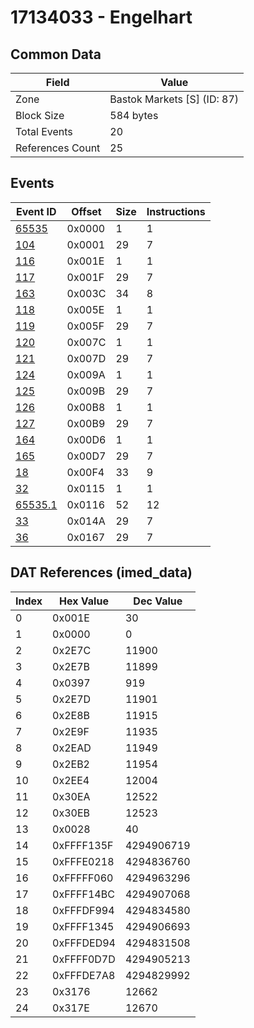 # 17134033 - Engelhart

## Common Data

| Field            | Value                       |
|------------------|-----------------------------|
| Zone             | Bastok Markets [S] (ID: 87) |
| Block Size       | 584 bytes                   |
| Total Events     | 20                          |
| References Count | 25                          |

## Events

| Event ID                | Offset   |   Size |   Instructions |
|-------------------------|----------|--------|----------------|
| [65535](./65535.md)     | 0x0000   |      1 |              1 |
| [104](./104.md)         | 0x0001   |     29 |              7 |
| [116](./116.md)         | 0x001E   |      1 |              1 |
| [117](./117.md)         | 0x001F   |     29 |              7 |
| [163](./163.md)         | 0x003C   |     34 |              8 |
| [118](./118.md)         | 0x005E   |      1 |              1 |
| [119](./119.md)         | 0x005F   |     29 |              7 |
| [120](./120.md)         | 0x007C   |      1 |              1 |
| [121](./121.md)         | 0x007D   |     29 |              7 |
| [124](./124.md)         | 0x009A   |      1 |              1 |
| [125](./125.md)         | 0x009B   |     29 |              7 |
| [126](./126.md)         | 0x00B8   |      1 |              1 |
| [127](./127.md)         | 0x00B9   |     29 |              7 |
| [164](./164.md)         | 0x00D6   |      1 |              1 |
| [165](./165.md)         | 0x00D7   |     29 |              7 |
| [18](./18.md)           | 0x00F4   |     33 |              9 |
| [32](./32.md)           | 0x0115   |      1 |              1 |
| [65535.1](./65535.1.md) | 0x0116   |     52 |             12 |
| [33](./33.md)           | 0x014A   |     29 |              7 |
| [36](./36.md)           | 0x0167   |     29 |              7 |

## DAT References (imed_data)

|   Index | Hex Value   |   Dec Value |
|---------|-------------|-------------|
|       0 | 0x001E      |          30 |
|       1 | 0x0000      |           0 |
|       2 | 0x2E7C      |       11900 |
|       3 | 0x2E7B      |       11899 |
|       4 | 0x0397      |         919 |
|       5 | 0x2E7D      |       11901 |
|       6 | 0x2E8B      |       11915 |
|       7 | 0x2E9F      |       11935 |
|       8 | 0x2EAD      |       11949 |
|       9 | 0x2EB2      |       11954 |
|      10 | 0x2EE4      |       12004 |
|      11 | 0x30EA      |       12522 |
|      12 | 0x30EB      |       12523 |
|      13 | 0x0028      |          40 |
|      14 | 0xFFFF135F  |  4294906719 |
|      15 | 0xFFFE0218  |  4294836760 |
|      16 | 0xFFFFF060  |  4294963296 |
|      17 | 0xFFFF14BC  |  4294907068 |
|      18 | 0xFFFDF994  |  4294834580 |
|      19 | 0xFFFF1345  |  4294906693 |
|      20 | 0xFFFDED94  |  4294831508 |
|      21 | 0xFFFF0D7D  |  4294905213 |
|      22 | 0xFFFDE7A8  |  4294829992 |
|      23 | 0x3176      |       12662 |
|      24 | 0x317E      |       12670 |

